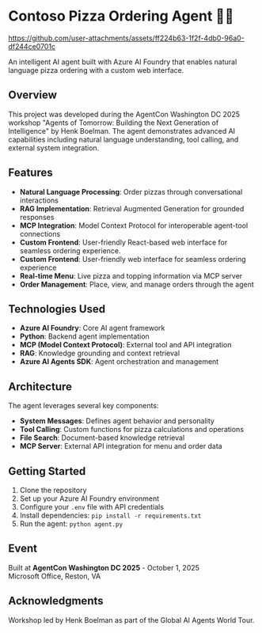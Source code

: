 # Contoso Pizza Ordering Agent 🍕🤖

https://github.com/user-attachments/assets/ff224b63-1f2f-4db0-96a0-df244ce0701c

An intelligent AI agent built with Azure AI Foundry that enables natural language pizza ordering with a custom web interface.



## Overview

This project was developed during the AgentCon Washington DC 2025 workshop "Agents of Tomorrow: Building the Next Generation of Intelligence" by Henk Boelman. The agent demonstrates advanced AI capabilities including natural language understanding, tool calling, and external system integration.

## Features

- **Natural Language Processing**: Order pizzas through conversational interactions
- **RAG Implementation**: Retrieval Augmented Generation for grounded responses
- **MCP Integration**: Model Context Protocol for interoperable agent-tool connections
- **Custom Frontend**: User-friendly React-based web interface for seamless ordering experience.
- **Custom Frontend**: User-friendly web interface for seamless ordering experience
- **Real-time Menu**: Live pizza and topping information via MCP server
- **Order Management**: Place, view, and manage orders through the agent

## Technologies Used

- **Azure AI Foundry**: Core AI agent framework
- **Python**: Backend agent implementation
- **MCP (Model Context Protocol)**: External tool and API integration
- **RAG**: Knowledge grounding and context retrieval
- **Azure AI Agents SDK**: Agent orchestration and management

## Architecture

The agent leverages several key components:
- **System Messages**: Defines agent behavior and personality
- **Tool Calling**: Custom functions for pizza calculations and operations
- **File Search**: Document-based knowledge retrieval
- **MCP Server**: External API integration for menu and order data

## Getting Started

1. Clone the repository
2. Set up your Azure AI Foundry environment
3. Configure your `.env` file with API credentials
4. Install dependencies: `pip install -r requirements.txt`
5. Run the agent: `python agent.py`

## Event

Built at **AgentCon Washington DC 2025** - October 1, 2025  
Microsoft Office, Reston, VA

## Acknowledgments

Workshop led by Henk Boelman as part of the Global AI Agents World Tour.
